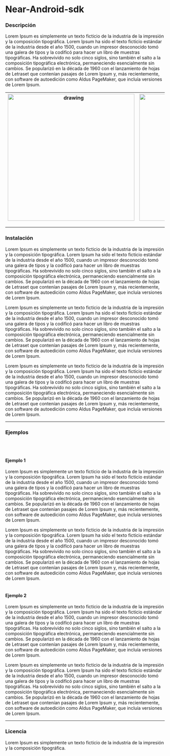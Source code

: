 # Near-Android-sdk

### Descripción 
Lorem Ipsum es simplemente un texto ficticio de la industria de la impresión y la composición tipográfica. Lorem Ipsum ha sido el texto ficticio estándar de la industria desde el año 1500, cuando un impresor desconocido tomó una galera de tipos y la codificó para hacer un libro de muestras tipográficas. Ha sobrevivido no solo cinco siglos, sino también el salto a la composición tipográfica electrónica, permaneciendo esencialmente sin cambios. Se popularizó en la década de 1960 con el lanzamiento de hojas de Letraset que contenían pasajes de Lorem Ipsum y, más recientemente, con software de autoedición como Aldus PageMaker, que incluía versiones de Lorem Ipsum.



|  <img src="https://firebasestorage.googleapis.com/v0/b/control-de-alumnos-cf8d7.appspot.com/o/imagen.png?alt=media&token=2fb73395-840a-42c1-88d6-12a2aff33168" alt="drawing" width="400"/>  |   <img src="https://firebasestorage.googleapis.com/v0/b/control-de-alumnos-cf8d7.appspot.com/o/imagen.png?alt=media&token=2fb73395-840a-42c1-88d6-12a2aff33168" alt="drawing" width="400"/>  |
|   -----  |   -----  |



___

### Instalación

Lorem Ipsum es simplemente un texto ficticio de la industria de la impresión y la composición tipográfica. Lorem Ipsum ha sido el texto ficticio estándar de la industria desde el año 1500, cuando un impresor desconocido tomó una galera de tipos y la codificó para hacer un libro de muestras tipográficas. Ha sobrevivido no solo cinco siglos, sino también el salto a la composición tipográfica electrónica, permaneciendo esencialmente sin cambios. Se popularizó en la década de 1960 con el lanzamiento de hojas de Letraset que contenían pasajes de Lorem Ipsum y, más recientemente, con software de autoedición como Aldus PageMaker, que incluía versiones de Lorem Ipsum.

Lorem Ipsum es simplemente un texto ficticio de la industria de la impresión y la composición tipográfica. Lorem Ipsum ha sido el texto ficticio estándar de la industria desde el año 1500, cuando un impresor desconocido tomó una galera de tipos y la codificó para hacer un libro de muestras tipográficas. Ha sobrevivido no solo cinco siglos, sino también el salto a la composición tipográfica electrónica, permaneciendo esencialmente sin cambios. Se popularizó en la década de 1960 con el lanzamiento de hojas de Letraset que contenían pasajes de Lorem Ipsum y, más recientemente, con software de autoedición como Aldus PageMaker, que incluía versiones de Lorem Ipsum.

Lorem Ipsum es simplemente un texto ficticio de la industria de la impresión y la composición tipográfica. Lorem Ipsum ha sido el texto ficticio estándar de la industria desde el año 1500, cuando un impresor desconocido tomó una galera de tipos y la codificó para hacer un libro de muestras tipográficas. Ha sobrevivido no solo cinco siglos, sino también el salto a la composición tipográfica electrónica, permaneciendo esencialmente sin cambios. Se popularizó en la década de 1960 con el lanzamiento de hojas de Letraset que contenían pasajes de Lorem Ipsum y, más recientemente, con software de autoedición como Aldus PageMaker, que incluía versiones de Lorem Ipsum.
___

### Ejemplos
<br>
<br>

#### Ejemplo 1

Lorem Ipsum es simplemente un texto ficticio de la industria de la impresión y la composición tipográfica. Lorem Ipsum ha sido el texto ficticio estándar de la industria desde el año 1500, cuando un impresor desconocido tomó una galera de tipos y la codificó para hacer un libro de muestras tipográficas. Ha sobrevivido no solo cinco siglos, sino también el salto a la composición tipográfica electrónica, permaneciendo esencialmente sin cambios. Se popularizó en la década de 1960 con el lanzamiento de hojas de Letraset que contenían pasajes de Lorem Ipsum y, más recientemente, con software de autoedición como Aldus PageMaker, que incluía versiones de Lorem Ipsum.

Lorem Ipsum es simplemente un texto ficticio de la industria de la impresión y la composición tipográfica. Lorem Ipsum ha sido el texto ficticio estándar de la industria desde el año 1500, cuando un impresor desconocido tomó una galera de tipos y la codificó para hacer un libro de muestras tipográficas. Ha sobrevivido no solo cinco siglos, sino también el salto a la composición tipográfica electrónica, permaneciendo esencialmente sin cambios. Se popularizó en la década de 1960 con el lanzamiento de hojas de Letraset que contenían pasajes de Lorem Ipsum y, más recientemente, con software de autoedición como Aldus PageMaker, que incluía versiones de Lorem Ipsum.
<br>
<br>
#### Ejemplo 2

Lorem Ipsum es simplemente un texto ficticio de la industria de la impresión y la composición tipográfica. Lorem Ipsum ha sido el texto ficticio estándar de la industria desde el año 1500, cuando un impresor desconocido tomó una galera de tipos y la codificó para hacer un libro de muestras tipográficas. Ha sobrevivido no solo cinco siglos, sino también el salto a la composición tipográfica electrónica, permaneciendo esencialmente sin cambios. Se popularizó en la década de 1960 con el lanzamiento de hojas de Letraset que contenían pasajes de Lorem Ipsum y, más recientemente, con software de autoedición como Aldus PageMaker, que incluía versiones de Lorem Ipsum.

Lorem Ipsum es simplemente un texto ficticio de la industria de la impresión y la composición tipográfica. Lorem Ipsum ha sido el texto ficticio estándar de la industria desde el año 1500, cuando un impresor desconocido tomó una galera de tipos y la codificó para hacer un libro de muestras tipográficas. Ha sobrevivido no solo cinco siglos, sino también el salto a la composición tipográfica electrónica, permaneciendo esencialmente sin cambios. Se popularizó en la década de 1960 con el lanzamiento de hojas de Letraset que contenían pasajes de Lorem Ipsum y, más recientemente, con software de autoedición como Aldus PageMaker, que incluía versiones de Lorem Ipsum.


___

### Licencia 
Lorem Ipsum es simplemente un texto ficticio de la industria de la impresión y la composición tipográfica. 
